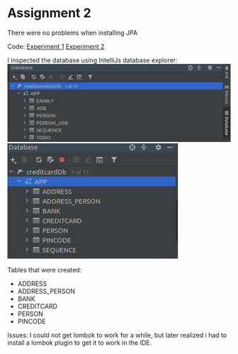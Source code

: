 # Assignment 2

There were no problems when installing JPA

Code:
[Experiment 1](jpabasic/src/main/java/no/hvl/dat250/jpa)
[Experiment 2](creditcard/src/main/java/no/hvl/dat250/jpa/creditcard)

I inspected the database using IntelliJs database explorer:
![Database Explorer](assets/database.png)
![Database Explorer](assets/database2.png)

Tables that were created:
* ADDRESS
* ADDRESS\_PERSON
* BANK
* CREDITCARD
* PERSON
* PINCODE


Issues:
I could not get lombok to work for a while, but later realized i had to install a lombok plugin to get it to work in the IDE.
